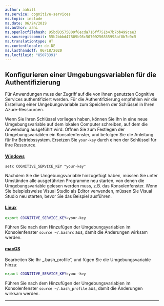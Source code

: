 ```yaml
---
author: aahill
ms.service: cognitive-services
ms.topic: include
ms.date: 06/24/2019
ms.author: aahi
ms.openlocfilehash: 95bd83575809f6ecda716ff751b47b7bb499cae3
ms.sourcegitcommit: 55b2bbbd47809b98c50709256885998af8b7d0c5
ms.translationtype: HT
ms.contentlocale: de-DE
ms.lasthandoff: 06/18/2020
ms.locfileid: "85073391"
---
```

## <a name="configure-an-environment-variable-for-authentication"></a>Konfigurieren einer Umgebungsvariablen für die Authentifizierung

Für Anwendungen muss der Zugriff auf die von ihnen genutzten Cognitive Services authentifiziert werden. Für die Authentifizierung empfehlen wir die Erstellung einer Umgebungsvariable zum Speichern der Schlüssel in Ihren Azure-Ressourcen. 

Wenn Sie Ihren Schlüssel vorliegen haben, können Sie ihn in eine neue Umgebungsvariable auf dem lokalen Computer schreiben, auf dem die Anwendung ausgeführt wird. Öffnen Sie zum Festlegen der Umgebungsvariablen ein Konsolenfenster, und befolgen Sie die Anleitung für Ihr Betriebssystem. Ersetzen Sie `your-key` durch einen der Schlüssel für Ihre Ressource.

#### <a name="windows"></a>[Windows](#tab/windows)

```console
setx COGNITIVE_SERVICE_KEY "your-key"
```

Nachdem Sie die Umgebungsvariable hinzugefügt haben, müssen Sie unter Umständen alle ausgeführten Programme neu starten, von denen die Umgebungsvariable gelesen werden muss, z.B. das Konsolenfenster. Wenn Sie beispielsweise Visual Studio als Editor verwenden, müssen Sie Visual Studio neu starten, bevor Sie das Beispiel ausführen.

#### <a name="linux"></a>[Linux](#tab/linux)

```bash
export COGNITIVE_SERVICE_KEY=your-key
```

Führen Sie nach dem Hinzufügen der Umgebungsvariablen im Konsolenfenster `source ~/.bashrc` aus, damit die Änderungen wirksam werden.

#### <a name="macos"></a>[macOS](#tab/unix)

Bearbeiten Sie Ihr „.bash_profile“, und fügen Sie die Umgebungsvariable hinzu:

```bash
export COGNITIVE_SERVICE_KEY=your-key
```

Führen Sie nach dem Hinzufügen der Umgebungsvariablen im Konsolenfenster `source ~/.bash_profile` aus, damit die Änderungen wirksam werden.

***
